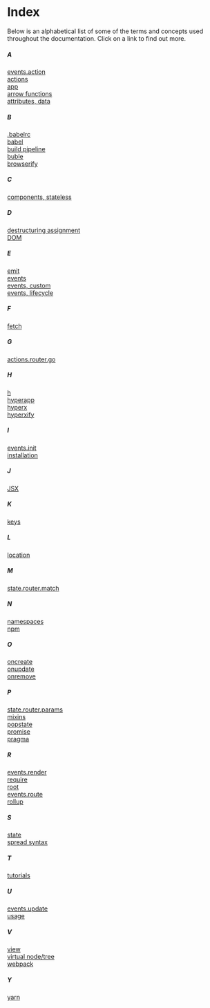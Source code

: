 # Index

Below is an alphabetical list of some of the terms and concepts used throughout the documentation. Click on a link to find out more.

##### A
[events.action](/docs/api.md#action)<br>
[actions](/docs/core.md#actions)<br>
[app](/docs/api.md#app)<br>
[arrow functions](https://developer.mozilla.org/en/docs/Web/JavaScript/Reference/Functions/Arrow_functions)<br>
[attributes, data](/docs/core.md#data-attributes)<br>

##### B
[.babelrc](https://babeljs.io/docs/usage/babelrc/)<br>
[babel](https://github.com/babel/babel)<br>
[build pipeline](/docs/getting-started.md#build-pipeline)<br>
[buble](https://gitlab.com/Rich-Harris/buble)<br>
[browserify](https://github.com/substack/node-browserify)<br>

##### C
[components, stateless](/docs/stateless-components.md)<br>

##### D
[destructuring assignment](https://developer.mozilla.org/en-US/docs/Web/JavaScript/Reference/Operators/Destructuring_assignment)<br>
[DOM](https://developer.mozilla.org/en-US/docs/Web/API/Document_Object_Model/Introduction)<br>

##### E
[emit](/docs/api.md#emit)<br>
[events](/docs/core.md#events)<br>
[events, custom](/docs/core.md#custom-events)<br>
[events, lifecycle](/docs/lifecycle-events.md)<br>

##### F
[fetch](https://developer.mozilla.org/en-US/docs/Web/API/Fetch_API)<br>

##### G
[actions.router.go](https://github.com/hyperapp/router#go)<br>

##### H
[h](/docs/api.md#h)<br>
[hyperapp](https://github.com/hyperapp/hyperapp/blob/master/src/index.js)<br>
[hyperx](/docs/hyperx.md)<br>
[hyperxify](https://github.com/substack/hyperxify)<br>

##### I
[events.init](/docs/api.md#init)<br>
[installation](/docs/getting-started.md#installation)<br>

##### J
[JSX](/docs/jsx.md)<br>

##### K
[keys](/docs/keys.md)<br>

##### L
[location](https://developer.mozilla.org/en-US/docs/Web/API/Location)<br>

##### M
[state.router.match](https://github.com/hyperapp/router#match)<br>

##### N
[namespaces](/docs/core.md#namespaces)<br>
[npm](https://www.npmjs.com/)<br>

##### O
[oncreate](/docs/lifecycle-events.md#oncreate)<br>
[onupdate](/docs/lifecycle-events.md#onupdate)<br>
[onremove](/docs/lifecycle-events.md#onremove)<br>

##### P
[state.router.params](https://github.com/hyperapp/router#params)<br>
[mixins](/docs/core.md#mixins)<br>
[popstate](https://developer.mozilla.org/en-US/docs/Web/Events/popstate)<br>
[promise](https://developer.mozilla.org/en-US/docs/Web/JavaScript/Reference/Global_Objects/Promise)<br>
[pragma](https://babeljs.io/docs/plugins/transform-react-jsx/#optionspragma)<br>

##### R
[events.render](/docs/api.md#render)<br>
[require](https://nodejs.org/api/modules.html#modules_module_require_id)<br>
[root](/docs/core.md#root)<br>
[events.route](https://github.com/hyperapp/router#route)<br>
[rollup](https://github.com/rollup/rollup)<br>

##### S
[state](/docs/core.md#view-and-state)<br>
[spread syntax](https://developer.mozilla.org/en-US/docs/Web/JavaScript/Reference/Operators/Spread_operator)<br>

##### T
[tutorials](/docs/tutorials.md)<br>

##### U
[events.update](/docs/api.md#update)<br>
[usage](/docs/getting-started.md#usage)<br>

##### V
[view](/docs/core.md#view-and-state)<br>
[virtual node/tree](/docs/core.md#virtual-nodes)<br>
[webpack](https://github.com/webpack/webpack)<br>

##### Y
[yarn](https://github.com/yarnpkg/yarn)<br>
